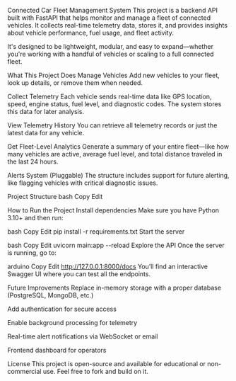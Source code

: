 Connected Car Fleet Management System
This project is a backend API built with FastAPI that helps monitor and manage a fleet of connected vehicles. It collects real-time telemetry data, stores it, and provides insights about vehicle performance, fuel usage, and fleet activity.

It's designed to be lightweight, modular, and easy to expand—whether you're working with a handful of vehicles or scaling to a full connected fleet.

What This Project Does
Manage Vehicles
Add new vehicles to your fleet, look up details, or remove them when needed.

Collect Telemetry
Each vehicle sends real-time data like GPS location, speed, engine status, fuel level, and diagnostic codes. The system stores this data for later analysis.

View Telemetry History
You can retrieve all telemetry records or just the latest data for any vehicle.

Get Fleet-Level Analytics
Generate a summary of your entire fleet—like how many vehicles are active, average fuel level, and total distance traveled in the last 24 hours.

Alerts System (Pluggable)
The structure includes support for future alerting, like flagging vehicles with critical diagnostic issues.

Project Structure
bash
Copy
Edit

How to Run the Project
Install dependencies
Make sure you have Python 3.10+ and then run:

bash
Copy
Edit
pip install -r requirements.txt
Start the server

bash
Copy
Edit
uvicorn main:app --reload
Explore the API
Once the server is running, go to:

arduino
Copy
Edit
http://127.0.0.1:8000/docs
You’ll find an interactive Swagger UI where you can test all the endpoints.

Future Improvements
Replace in-memory storage with a proper database (PostgreSQL, MongoDB, etc.)

Add authentication for secure access

Enable background processing for telemetry

Real-time alert notifications via WebSocket or email

Frontend dashboard for operators

License
This project is open-source and available for educational or non-commercial use. Feel free to fork and build on it.
